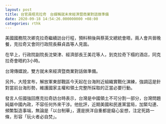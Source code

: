 ```yaml
---
layout: post
title: 台官員晤克拉奇　台媒稱就未來經濟暨商業對話做準備
date: 2020-09-18 14:54:26.000000000 +08:00
categories: rthk
---
```


美國國務院次卿克拉奇繼續訪台行程，預料稍後與蔡英文總統會晤，兩人會共晉晚餐，克拉奇又會同行政院長蘇貞昌等人見面。

在早上，行政院副院長沈榮津、經濟部長王美花等人，到克拉奇下榻的酒店，同克拉奇會晤約3小時。

台灣傳媒說，雙方就未來經濟暨商業對話做準備。

另外，大陸宣布，解放軍東部戰區今天起在台海附近組織實戰化演練，強調這是針對當前台海形勢，維護國家主權和領土完整所採取的正當必要行動。

發言人任國強回應克拉奇訪台時表示，台灣是中國領土不可分割一部分，台灣問題純屬中國內政，不容任何外來干涉。他批評，近期美國和民進黨當局，加緊勾連、頻繁製造事端，無論是「以台制華」，還是挾洋自重都是癡心妄想，注定死路一條，形容「玩火者必自焚」。
